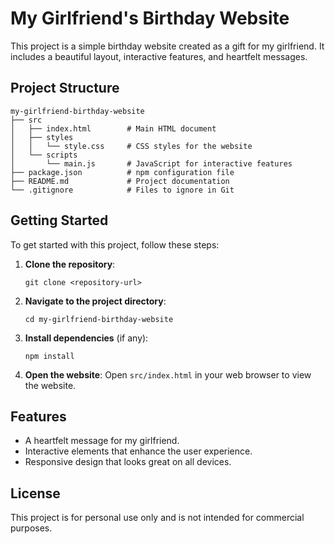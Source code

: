 # My Girlfriend's Birthday Website

This project is a simple birthday website created as a gift for my girlfriend. It includes a beautiful layout, interactive features, and heartfelt messages.

## Project Structure

```
my-girlfriend-birthday-website
├── src
│   ├── index.html        # Main HTML document
│   ├── styles
│   │   └── style.css     # CSS styles for the website
│   └── scripts
│       └── main.js       # JavaScript for interactive features
├── package.json          # npm configuration file
├── README.md             # Project documentation
└── .gitignore            # Files to ignore in Git
```

## Getting Started

To get started with this project, follow these steps:

1. **Clone the repository**:
   ```
   git clone <repository-url>
   ```

2. **Navigate to the project directory**:
   ```
   cd my-girlfriend-birthday-website
   ```

3. **Install dependencies** (if any):
   ```
   npm install
   ```

4. **Open the website**:
   Open `src/index.html` in your web browser to view the website.

## Features

- A heartfelt message for my girlfriend.
- Interactive elements that enhance the user experience.
- Responsive design that looks great on all devices.

## License

This project is for personal use only and is not intended for commercial purposes.